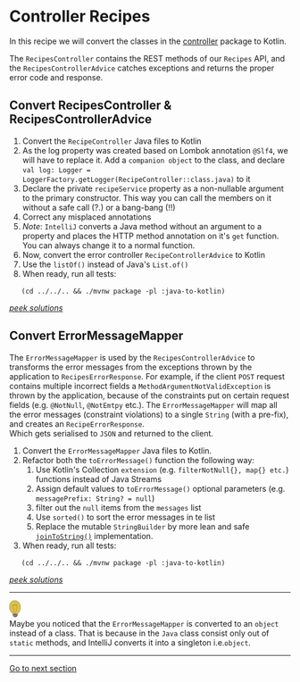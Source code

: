 # Controller Recipes

In this recipe we will convert
the classes in the [controller](../../../java-to-kotlin/src/main/java/nl/rabobank/kotlinmovement/recipes/controller) package
to Kotlin.

The `RecipesController` contains the REST methods of our `Recipes` API, and the `RecipesControllerAdvice` catches
exceptions and returns the proper error code and response.

## Convert RecipesController & RecipesControllerAdvice

1) Convert the `RecipeController` Java files to Kotlin
2) As the log property was created based on Lombok annotation `@Slf4`, we will have to replace it.
   Add a `companion object` to the class, and
   declare `val log: Logger = LoggerFactory.getLogger(RecipeController::class.java)` to it
3) Declare the private `recipeService` property as a non-nullable argument to the primary constructor. This way you can
   call the members on it without a safe call (?.) or a bang-bang (!!)
4) Correct any misplaced annotations
5) *Note*: `IntelliJ` converts a Java method without an argument to a property and places the HTTP method annotation on
   it's `get` function. You can always change it to a normal function.
6) Now, convert the error controller `RecipeControllerAdvice` to Kotlin
7) Use the `listOf()` instead of Java's `List.of()`
8) When ready, run all tests:

```shell
   (cd ../../.. && ./mvnw package -pl :java-to-kotlin)
```

[*peek solutions*](../../../java-to-kotlin-complete/src/main/kotlin/nl/rabobank/kotlinmovement/recipes/controller)

## Convert ErrorMessageMapper

The `ErrorMessageMapper` is used by the `RecipesControllerAdvice` to transforms the error messages from the exceptions
thrown by the application to `RecipesErrorResponse`.
For example, if the client `POST` request contains multiple incorrect fields a `MethodArgumentNotValidException` is
thrown by the application, because of the constraints put on certain request fields (e.g. `@NotNull`, `@NotEmtpy` etc.).
The `ErrorMessageMapper` will map all the error messages (constraint violations) to a single `String` (with a pre-fix),
and creates an `RecipeErrorResponse`.  
Which gets serialised to `JSON` and returned to the client.

1) Convert the `ErrorMessageMapper` Java files to Kotlin.
2) Refactor both the `toErrorMessage()` function the following way:
    1) Use Kotlin's Collection `extension` (e.g. `filterNotNull{}, map{} etc.`) functions instead of Java Streams
    2) Assign default values to `toErrorMessage()` optional parameters (e.g. `messagePrefix: String? = null`)
    3) filter out the `null` items from the `messages` list
    4) Use `sorted()` to sort the error messages in te list 
    5) Replace the mutable `StringBuilder`
       by more lean and
       safe [`joinToString()`](https://kotlinlang.org/api/latest/jvm/stdlib/kotlin.collections/join-to-string.html)
       implementation.
4) When ready, run all tests:

```shell
   (cd ../../.. && ./mvnw package -pl :java-to-kotlin)
```

[*peek solutions*](../../../java-to-kotlin-complete/src/main/kotlin/nl/rabobank/kotlinmovement/recipes/controller/ErrorMessageMapper.kt)

--- 

![light-bulb](../../sources/png/light-bulb-xs.png)  
Maybe you noticed that the `ErrorMessageMapper` is converted to an `object` instead of a class.
That is because in the `Java` class consist only out of `static` methods, and IntelliJ converts it into a singleton
i.e.`object`.

---

[Go to next section](../6-service/Recipe.md)
